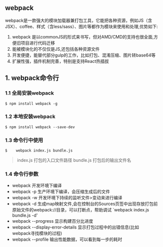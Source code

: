 ## webpack
webpack是一款强大的模块加载器兼打包工具，它能把各种资源，例如JS（含JSX）、coffee、样式（含less/sass）、图片等都作为模块来使用和处理,优势如下:
1. webpack 是以commonJS的形式来书写，但对AMD/CMD的支持也很全面,方便旧项目进行代码迁移
2. 能被模块化的不仅仅是JS,还包括各种资源文件
3. 开发便捷，能替代部分gulp的工作，比如打包、混淆压缩、图片转base64等
4. 扩展性强，插件机制完善，特别是支持React热插拔
## 1. webpack命令行
### 1.1 全局安装webpack
```
$ npm install webpack -g
```
### 1.2 本地安装webpack
```
$ npm install webpack --save-dev
```
### 1.3 命令行中使用
```
$    webpack index.js bundle.js
```
 > index.js 打包的入口文件路径 bundle.js 打包后的输出文件名

### 1.4 命令行参数
- webpack 开发环境下编译
- webpack -p 生产环境下编译，会压缩生成后的文件
- webpack -w 开发环境下持续的监听文件>变动来进行编译
- webpack -d 生成map映射文件,会在控制台的Sources页签中出现存放打包前原始文件的webpack://目录，可以打断点，帮助调试 `webpack index.js bundle.js -d'
- webpack --progress 显示构建百分比进度
- webpack --display-error-details 显示打包过程中的出错信息(比如 webpack寻找模块的过程)
- webpack --profile 输出性能数据，可以看到每一步的耗时